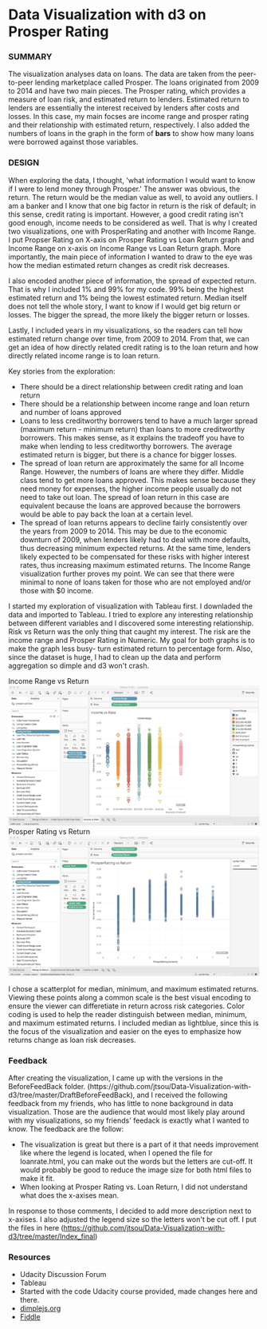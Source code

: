# Data Visualization with d3 on Prosper Rating
<h3> SUMMARY </h3>
<p>The visualization analyses data on loans. The data are taken from the peer-to-peer lending marketplace called Prosper. The loans originated from 2009 to 2014 and have two main pieces. The Prosper rating, which provides a measure of loan risk, and estimated return to lenders. Estimated return to lenders are essentially the interest received by lenders after costs and losses. In this case, my main focses are income range and prosper rating and their relationship with estimated return, respectively. I also added the numbers of loans in the graph in the form of <b>bars</b> to show how many loans were borrowed against those variables. </p>

<h3> DESIGN </h3>
<body>
<p>When exploring the data, I thought, 'what information I would want to know if I were to lend money through Prosper.' The answer was obvious, the return. The return would be the median value as well, to avoid any outliers. I am a banker and I know that one big factor in return is the risk of default; in this sense, credit rating is important. However, a good credit rating isn't good enough, income needs to be considered as well. That is why I created two visualizations, one with ProsperRating and another with Income Range. I put Propser Rating on X-axis on Prosper Rating vs Loan Return graph and Income Range on x-axis on Income Range vs Loan Return graph. More importantly, the main piece of information I wanted to draw to the eye was how the median estimated return changes as credit risk decreases. 

I also encoded another piece of information, the spread of expected return. That is why I included 1% and 99% for my code. 99% being the highest estimated return and 1% being the lowest estimated return. Median itself does not tell the whole story, I want to know if I would get big return or losses. The bigger the spread, the more likely the bigger return or losses. 

Lastly, I included years in my visualizations, so the readers can tell how estimated return change over time, from 2009 to 2014. From that, we can get an idea of how directly related credit rating is to the loan return and how directly related income range is to loan return.</p>

Key stories from the exploration:
<ul>
<li>There should be a direct relationship between credit rating and loan return</li>
<li>There should be a relationship between income range and loan return and number of loans approved</li> 
<li>Loans to less creditworthy borrowers tend to have a much larger spread (maximum return - minimum return) than loans to more creditworthy borrowers. This makes sense, as it explains the tradeoff you have to make when lending to less creditworthy borrowers. The average estimated return is bigger, but there is a chance for bigger losses.</li>
<li>The spread of loan return are approximately the same for all Income Range. However, the numbers of loans are where they differ. Middle class tend to get more loans approved. This makes sense because they need money for expenses, the higher income people usually do not need to take out loan. The spread of loan return in this case are equivalent because the loans are approved because the borrowers would be able to pay back the loan at a certain level.</li>
<li>The spread of loan returns appears to decline fairly consistently over the years from 2009 to 2014. This may be due to the economic downturn of 2009, when lenders likely had to deal with more defaults, thus decreasing minimum expected returns. At the same time, lenders likely expected to be compensated for these risks with higher interest rates, thus increasing maximum estimated returns. The Income Range visualization further proves my point. We can see that there were minimal to none of loans taken for those who are not employed and/or those with $0 income.</li>
</ul>
<p> I started my exploration of visualization with Tableau first. I downladed the data and imported to Tableau. I tried to explore any interesting relationship between different variables and I discovered some interesting relationship. Risk vs Return was the only thing that caught my interest. The risk are the income range and Prosper Rating in Numeric. My goal for both graphs is to make the graph less busy- turn estimated return to percentage form. Also, since the dataset is huge, I had to clean up the data and perform aggregation so dimple and d3 won't crash.</p>

Income Range vs Return 
<br>![Preview](https://github.com/jtsou/Data-Visualization-with-d3/blob/master/Tableau%20img/Income%20Range%20vs%20return%20with%20prosper%20rating.png)<br>
Prosper Rating vs Return 
<br>![Preview](https://github.com/jtsou/Data-Visualization-with-d3/blob/master/Tableau%20img/ProsperRating%20vs%20Return%20.png)<br>

<p>
I chose a scatterplot for median, minimum, and maximum estimated returns. Viewing these points along a common scale is the best visual encoding to ensure the viewer can differetiate in return across risk categories. Color coding is used to help the reader distinguish between median, minimum, and maximum estimated returns. I included median as lightblue, since this is the focus of the visualization and easier on the eyes to emphasize how returns change as loan risk decreases.
</p>
</body>

<h3> Feedback </h3>
<p>After creating the visualization, I came up with the versions in the BeforeFeedBack folder. (https://github.com/jtsou/Data-Visualization-with-d3/tree/master/DraftBeforeFeedBack), and I received the following feedback from my friends, who has little to none background in data visualization. Those are the audience that would most likely play around with my visualizations, so my friends' feedack is exactly what I wanted to know. The feedback are the follow:
<ul>
<li> The visualization is great but there is a part of it that needs improvement like where the legend is located, 
  when I opened the file for loanrate.html, you can make out the words but the letters are cut-off.
  It would probably be good to reduce the image size for both html files to make it fit. </li>
<li>When looking at Prosper Rating vs. Loan Return, I did not understand what does the x-axises mean.</li>
</ul>

In response to those comments, I decided to add more description next to x-axises. I also adjusted the legend size so the letters won't be cut off. I put the files in here (https://github.com/jtsou/Data-Visualization-with-d3/tree/master/Index_final)
</p>
<h3> Resources </h3>
<ul>
<li>Udacity Discussion Forum </li>
<li>Tableau</li>
<li>Started with the code Udacity course provided, made changes here and there.</li>
<li><a href="http://dimplejs.org/examples_index.html">dimplejs.org</a></li>
<li><a href="jsfiddle.net/ch2187dd/">Fiddle</a></li>
</ul>
